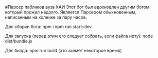 #Парсер пабликов вуза КАИ
Этот бот был вдохновлен другим ботом, который прожил недолго. Является Парсером обыкновенным, написанным на коленке за пару часов.

Для сборки бота:
npm i
npm run start::dev

Для запуска (перед этим его следует собрать, если файла нету):
node dist/bundle.js

Для билда:
npm run build (это займет некоторое время)